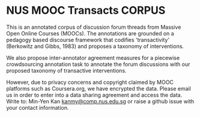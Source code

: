 # NUS MOOC Transacts CORPUS
This is an annotated corpus of discussion forum threads from Massive Open Online Courses (MOOCs). The annotations are grounded on a pedagogy based discourse framework that codifies 'transactivity' (Berkowitz and Gibbs, 1983) and proposes a taxonomy of interventions.

We also propose inter-annotator agreement measures for a piecewise crowdsourcing annotation task to annotate the forum discussions with our proposed taxonomy of transactive interventions.

However, due to privacy concerns and copyright claimed by MOOC platforms such as Coursera.org, we have encrypted the data. Please email us in order to enter into a data sharing agreement and access the data. Write to: Min-Yen Kan kanmy@comp.nus.edu.sg or raise a github issue with your contact information.

